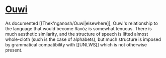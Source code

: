 # [Ouwi](https://ouwi.org/index.html)
As documented [[Thek'nganosh/Ouwi|elsewhere]], Ouwi's relationship to the language that would become Rāvòz is somewhat tenuous. There is much aesthetic similarity, and the structure of speech is lifted almost whole-cloth (such is the case of alphabets), but much structure is imposed by grammatical compatibility with [[UNLWS]] which is not otherwise present.